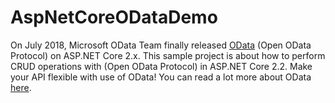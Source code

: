 # AspNetCoreODataDemo
On July 2018, Microsoft OData Team finally released <a href="https://blogs.msdn.microsoft.com/odatateam/2018/07/03/asp-net-core-odata-now-available/" target="_blank">OData</a> (Open OData Protocol) on ASP.NET Core 2.x.
This sample project is about how to perform CRUD operations with (Open OData Protocol) in ASP.NET Core 2.2.
Make your API flexible with use of OData! You can read a lot more about OData <a href="https://www.odata.org/documentation/" target="_blank">here</a>.
